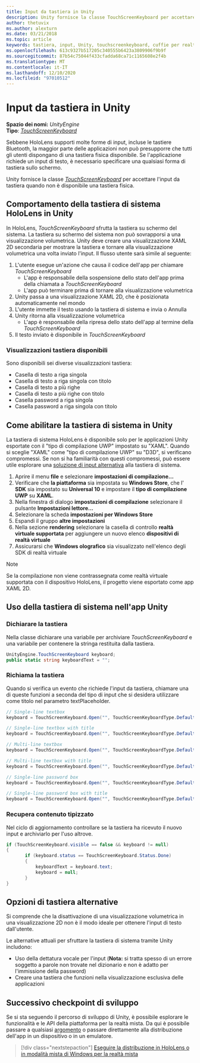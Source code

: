 ```yaml
---
title: Input da tastiera in Unity
description: Unity fornisce la classe TouchScreenKeyboard per accettare l'input da tastiera quando non è disponibile una tastiera fisica.
author: thetuvix
ms.author: alexturn
ms.date: 03/21/2018
ms.topic: article
keywords: tastiera, input, Unity, touchscreenkeyboard, cuffie per realtà mista, cuffia di realtà mista di Windows, auricolare della realtà virtuale
ms.openlocfilehash: 613c9327b517205c340555b6423a3809906f9b9f
ms.sourcegitcommit: 87b54c75044f433cfadda68ca71c1165608e2f4b
ms.translationtype: MT
ms.contentlocale: it-IT
ms.lasthandoff: 12/10/2020
ms.locfileid: "97010512"
---
```

# <a name="keyboard-input-in-unity"></a>Input da tastiera in Unity

**Spazio dei nomi:** *UnityEngine*<br>
 **Tipo**: *[TouchScreenKeyboard](https://docs.unity3d.com/ScriptReference/TouchScreenKeyboard.html)*

Sebbene HoloLens supporti molte forme di input, incluse le tastiere Bluetooth, la maggior parte delle applicazioni non può presupporre che tutti gli utenti dispongano di una tastiera fisica disponibile. Se l'applicazione richiede un input di testo, è necessario specificare una qualsiasi forma di tastiera sullo schermo.

Unity fornisce la classe *[TouchScreenKeyboard](https://docs.unity3d.com/ScriptReference/TouchScreenKeyboard.html)* per accettare l'input da tastiera quando non è disponibile una tastiera fisica.

## <a name="hololens-system-keyboard-behavior-in-unity"></a>Comportamento della tastiera di sistema HoloLens in Unity

In HoloLens, *TouchScreenKeyboard* sfrutta la tastiera su schermo del sistema. La tastiera su schermo del sistema non può sovrapporsi a una visualizzazione volumetrica. Unity deve creare una visualizzazione XAML 2D secondaria per mostrare la tastiera e tornare alla visualizzazione volumetrica una volta inviato l'input. Il flusso utente sarà simile al seguente:
1. L'utente esegue un'azione che causa il codice dell'app per chiamare *TouchScreenKeyboard*
    * L'app è responsabile della sospensione dello stato dell'app prima della chiamata a *TouchScreenKeyboard*
    * L'app può terminare prima di tornare alla visualizzazione volumetrica
2. Unity passa a una visualizzazione XAML 2D, che è posizionata automaticamente nel mondo
3. L'utente immette il testo usando la tastiera di sistema e invia o Annulla
4. Unity ritorna alla visualizzazione volumetrica
    * L'app è responsabile della ripresa dello stato dell'app al termine della *TouchScreenKeyboard*
5. Il testo inviato è disponibile in *TouchScreenKeyboard*

### <a name="available-keyboard-views"></a>Visualizzazioni tastiera disponibili

Sono disponibili sei diverse visualizzazioni tastiera:
* Casella di testo a riga singola
* Casella di testo a riga singola con titolo
* Casella di testo a più righe
* Casella di testo a più righe con titolo
* Casella password a riga singola
* Casella password a riga singola con titolo

## <a name="how-to-enable-the-system-keyboard-in-unity"></a>Come abilitare la tastiera di sistema in Unity

La tastiera di sistema HoloLens è disponibile solo per le applicazioni Unity esportate con il "tipo di compilazione UWP" impostato su "XAML". Quando si sceglie "XAML" come "tipo di compilazione UWP" su "D3D", si verificano compromessi. Se non si ha familiarità con questi compromessi, può essere utile esplorare una [soluzione di input alternativa](#alternative-keyboard-options) alla tastiera di sistema.
1. Aprire il menu **file** e selezionare **impostazioni di compilazione...**
2. Verificare che **la piattaforma** sia impostata su **Windows Store**, che l' **SDK** sia impostato su **Universal 10** e impostare il **tipo di compilazione UWP** su **XAML**.
3. Nella finestra di dialogo **impostazioni di compilazione** selezionare il pulsante **Impostazioni lettore...**
4. Selezionare la scheda **impostazioni per Windows Store**
5. Espandi il gruppo **altre impostazioni**
6. Nella sezione **rendering** selezionare la casella di controllo **realtà virtuale supportata** per aggiungere un nuovo elenco **dispositivi di realtà virtuale**
7. Assicurarsi che **Windows olografico** sia visualizzato nell'elenco degli SDK di realtà virtuale

>[!NOTE]
>Se la compilazione non viene contrassegnata come realtà virtuale supportata con il dispositivo HoloLens, il progetto viene esportato come app XAML 2D.

## <a name="using-the-system-keyboard-in-your-unity-app"></a>Uso della tastiera di sistema nell'app Unity

### <a name="declare-the-keyboard"></a>Dichiarare la tastiera

Nella classe dichiarare una variabile per archiviare *TouchScreenKeyboard* e una variabile per contenere la stringa restituita dalla tastiera.

```cs
UnityEngine.TouchScreenKeyboard keyboard;
public static string keyboardText = "";
```

### <a name="invoke-the-keyboard"></a>Richiama la tastiera

Quando si verifica un evento che richiede l'input da tastiera, chiamare una di queste funzioni a seconda del tipo di input che si desidera utilizzare come titolo nel parametro textPlaceholder.

```cs
// Single-line textbox
keyboard = TouchScreenKeyboard.Open("", TouchScreenKeyboardType.Default, false, false, false, false);

// Single-line textbox with title
keyboard = TouchScreenKeyboard.Open("", TouchScreenKeyboardType.Default, false, false, false, false, "Single-line title");

// Multi-line textbox
keyboard = TouchScreenKeyboard.Open("", TouchScreenKeyboardType.Default, false, true, false, false);

// Multi-line textbox with title
keyboard = TouchScreenKeyboard.Open("", TouchScreenKeyboardType.Default, false, true, false, false, "Multi-line Title");

// Single-line password box
keyboard = TouchScreenKeyboard.Open("", TouchScreenKeyboardType.Default, false, false, true, false);

// Single-line password box with title
keyboard = TouchScreenKeyboard.Open("", TouchScreenKeyboardType.Default, false, false, true, false, "Secure Single-line Title");
```

### <a name="retrieve-typed-contents"></a>Recupera contenuto tipizzato

Nel ciclo di aggiornamento controllare se la tastiera ha ricevuto il nuovo input e archiviarlo per l'uso altrove.

```cs
if (TouchScreenKeyboard.visible == false && keyboard != null)
{
       if (keyboard.status == TouchScreenKeyboard.Status.Done)
       {
           keyboardText = keyboard.text;
           keyboard = null;
       }
}
```

## <a name="alternative-keyboard-options"></a>Opzioni di tastiera alternative

Si comprende che la disattivazione di una visualizzazione volumetrica in una visualizzazione 2D non è il modo ideale per ottenere l'input di testo dall'utente.

Le alternative attuali per sfruttare la tastiera di sistema tramite Unity includono:
* Uso della dettatura vocale per l'input (<b>Nota:</b> si tratta spesso di un errore soggetto a parole non trovate nel dizionario e non è adatto per l'immissione della password)
* Creare una tastiera che funzioni nella visualizzazione esclusiva delle applicazioni

## <a name="next-development-checkpoint"></a>Successivo checkpoint di sviluppo

Se si sta seguendo il percorso di sviluppo di Unity, è possibile esplorare le funzionalità e le API della piattaforma per la realtà mista. Da qui è possibile passare a qualsiasi [argomento](unity-development-overview.md#3-platform-capabilities-and-apis) o passare direttamente alla distribuzione dell'app in un dispositivo o in un emulatore.

> [!div class="nextstepaction"]
> [Eseguire la distribuzione in HoloLens o in modalità mista di Windows per la realtà mista](../platform-capabilities-and-apis/using-visual-studio.md)
